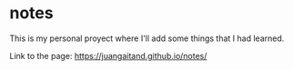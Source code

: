 # notes
This is my personal proyect where I'll add some things that I had learned. 

Link to the page: https://juangaitand.github.io/notes/
